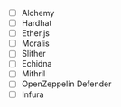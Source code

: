 - [ ] Alchemy
- [ ] Hardhat
- [ ] Ether.js
- [ ] Moralis
- [ ] Slither
- [ ] Echidna
- [ ] Mithril
- [ ] OpenZeppelin Defender
- [ ] Infura
